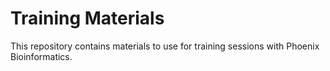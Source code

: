 # Training Materials
This repository contains materials to use for training sessions with Phoenix Bioinformatics. 
